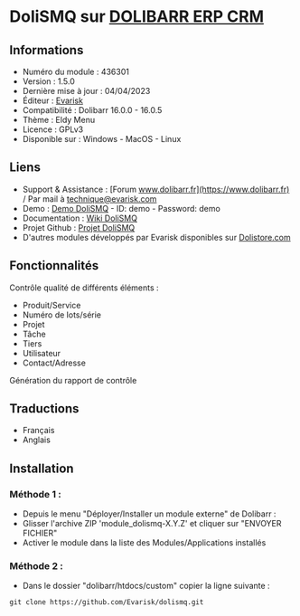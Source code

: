 # DoliSMQ sur [DOLIBARR ERP CRM](https://www.dolibarr.org)

## Informations

- Numéro du module : 436301
- Version :  1.5.0
- Dernière mise à jour : 04/04/2023
- Éditeur : [Evarisk](https://www.evarisk.com)
- Compatibilité : Dolibarr 16.0.0 - 16.0.5
- Thème : Eldy Menu
- Licence : GPLv3
- Disponible sur : Windows - MacOS - Linux

## Liens

- Support & Assistance : [Forum www.dolibarr.fr](https://www.dolibarr.fr) / Par mail à technique@evarisk.com
- Demo : [Demo DoliSMQ](https://www.demodoli.digirisk.com) - ID: demo - Password: demo
- Documentation : [Wiki DoliSMQ](https://wiki.dolibarr.org/index.php/Module_DoliSMQ)
- Projet Github : [Projet DoliSMQ](https://github.com/Evarisk/dolismq/projects?type=classic)
- D'autres modules développés par Evarisk disponibles sur [Dolistore.com](https://www.dolistore.com)

## Fonctionnalités

Contrôle qualité de différents éléments :

- Produit/Service
- Numéro de lots/série
- Projet
- Tâche
- Tiers
- Utilisateur
- Contact/Adresse

Génération du rapport de contrôle

## Traductions

- Français
- Anglais

## Installation

### Méthode 1 :

- Depuis le menu "Déployer/Installer un module externe" de Dolibarr :
- Glisser l'archive ZIP 'module_dolismq-X.Y.Z' et cliquer sur "ENVOYER FICHIER"
- Activer le module dans la liste des Modules/Applications installés

### Méthode 2 :

- Dans le dossier "dolibarr/htdocs/custom" copier la ligne suivante :
``` 
git clone https://github.com/Evarisk/dolismq.git
```
